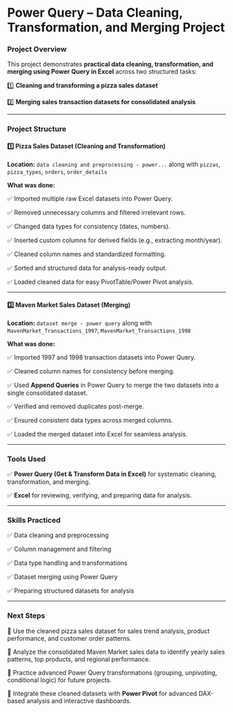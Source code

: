 # **Power Query – Data Cleaning, Transformation, and Merging Project**

### **Project Overview**

This project demonstrates **practical data cleaning, transformation, and merging using Power Query in Excel** across two structured tasks:


1️⃣ **Cleaning and transforming a pizza sales dataset**

2️⃣ **Merging sales transaction datasets for consolidated analysis**

---

### **Project Structure**

#### **1️⃣ Pizza Sales Dataset (Cleaning and Transformation)**

**Location:**
`data cleaning and preprocessing - power...` along with `pizzas`, `pizza_types`, `orders`, `order_details`

**What was done:**

✅ Imported multiple raw Excel datasets into Power Query.

✅ Removed unnecessary columns and filtered irrelevant rows.

✅ Changed data types for consistency (dates, numbers).

✅ Inserted custom columns for derived fields (e.g., extracting month/year).

✅ Cleaned column names and standardized formatting.

✅ Sorted and structured data for analysis-ready output.

✅ Loaded cleaned data for easy PivotTable/Power Pivot analysis.

---

#### **2️⃣ Maven Market Sales Dataset (Merging)**

**Location:**
`dataset merge - power query` along with `MavenMarket_Transactions_1997`, `MavenMarket_Transactions_1998`

**What was done:**

✅ Imported 1997 and 1998 transaction datasets into Power Query.

✅ Cleaned column names for consistency before merging.

✅ Used **Append Queries** in Power Query to merge the two datasets into a single consolidated dataset.

✅ Verified and removed duplicates post-merge.

✅ Ensured consistent data types across merged columns.

✅ Loaded the merged dataset into Excel for seamless analysis.

---

### **Tools Used**

✅ **Power Query (Get & Transform Data in Excel)** for systematic cleaning, transformation, and merging.

✅ **Excel** for reviewing, verifying, and preparing data for analysis.

---

### **Skills Practiced**

✅ Data cleaning and preprocessing

✅ Column management and filtering

✅ Data type handling and transformations

✅ Dataset merging using Power Query

✅ Preparing structured datasets for analysis

---

### **Next Steps**

🔹 Use the cleaned pizza sales dataset for sales trend analysis, product performance, and customer order patterns.

🔹 Analyze the consolidated Maven Market sales data to identify yearly sales patterns, top products, and regional performance.

🔹 Practice advanced Power Query transformations (grouping, unpivoting, conditional logic) for future projects.

🔹 Integrate these cleaned datasets with **Power Pivot** for advanced DAX-based analysis and interactive dashboards.
